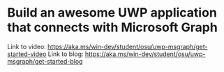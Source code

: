 # Build an awesome UWP application that connects with Microsoft Graph

Link to video: https://aka.ms/win-dev/student/osu/uwp-msgraph/get-started-video
Link to blog: https://aka.ms/win-dev/student/osu/uwp-msgraph/get-started-blog